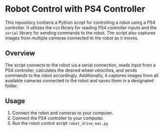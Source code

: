 # Robot Control with PS4 Controller

This repository contains a Python script for controlling a robot using a PS4 controller. It utilizes the `hid` library for reading PS4 controller inputs and the `serial` library for sending commands to the robot. The script also captures images from multiple cameras connected to the robot as it moves.

## Overview

The script connects to the robot via a serial connection, reads input from a PS4 controller, calculates the desired wheel velocities, and sends commands to the robot accordingly. Additionally, it captures images from all available cameras connected to the robot and saves them in a designated folder.

## Usage

1. Connect the robot and cameras to your computer.
2. Connect the PS4 controller to your computer.
3. Run the robot control script
`robot_drive_mac.py`
